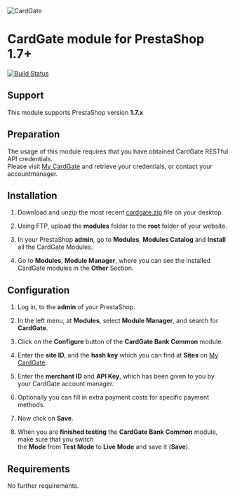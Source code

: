 ![CardGate](https://cdn.curopayments.net/thumb/200/logos/cardgate.png)

# CardGate module for PrestaShop 1.7+

[![Build Status](https://travis-ci.org/cardgate/prestashop17.svg?branch=master)](https://travis-ci.org/cardgate/prestashop17)

## Support

This module supports PrestaShop version **1.7.x**

## Preparation

The usage of this module requires that you have obtained CardGate RESTful API credentials.  
Please visit [My CardGate](https://my.cardgate.com/) and retrieve your credentials, or contact your accountmanager.

## Installation

1. Download and unzip the most recent [cardgate.zip](https://github.com/cardgate/prestashop17/releases) file on your desktop.

2. Using FTP, upload the **modules** folder to the **root** folder of your website.

3. In your PrestaShop **admin**, go to **Modules**, **Modules Catalog** and **Install** all the CardGate Modules.

4. Go to **Modules**, **Module Manager**, where you can see the installed CardGate modules in the **Other** Section.

## Configuration

1. Log in, to the **admin** of your PrestaShop.

2. In the left menu, at **Modules**, select **Module Manager**, and search for **CardGate**.

3. Click on the **Configure** button of the **CardGate Bank Common** module.

4. Enter the **site ID**, and the **hash key** which you can find at **Sites** on [My CardGate](https://my.cardgate.com/).

5. Enter the **merchant ID** and **API Key**, which has been given to you by your CardGate account manager.

6. Optionally you can fill in extra payment costs for specific payment methods.

7. Now click on **Save**.

8. When you are **finished testing** the **CardGate Bank Common** module, make sure that you switch  
   the **Mode** from **Test Mode** to **Live Mode** and save it (**Save**).

## Requirements

No further requirements.
